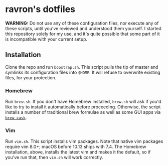 # ravron's dotfiles
**WARNING:** Do not use any of these configuration files, nor execute any of these scripts, until you've reviewed and understood them yourself. I started this repository solely for my use, and it's quite possible that some part of it is incompatible with your current setup.

## Installation
Clone the repo and run `boostrap.sh`. This script pulls the tip of master and symlinks its configuration files into `$HOME`. It will refuse to overwrite existing files, for your protection.

### Homebrew
Run `brew.sh`. If you don't have Homebrew installed, `brew.sh` will ask if you'd like to try to install it automatically before proceeding. Otherwise, the script installs a number of traditional brew formulae as well as some GUI apps via [`brew cask`](https://caskroom.github.io/).

### Vim
Run `vim.sh`. This script installs vim packages. Note that native vim packages require vim 8.0+; macOS before 10.13 ships with 7.4. The Homebrew installation, above, installs the latest vim and makes it the default, so if you've run that, then `vim.sh` will work correctly.

